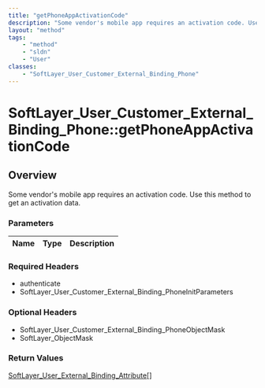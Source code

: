 ```yaml
---
title: "getPhoneAppActivationCode"
description: "Some vendor's mobile app requires an activation code. Use this method to get an activation data."
layout: "method"
tags:
    - "method"
    - "sldn"
    - "User"
classes:
    - "SoftLayer_User_Customer_External_Binding_Phone"
---
```

# SoftLayer_User_Customer_External_Binding_Phone::getPhoneAppActivationCode
## Overview 
Some vendor's mobile app requires an activation code. Use this method to get an activation data. 

### Parameters 
|Name | Type | Description |
| --- | --- | --- |


### Required Headers
* authenticate
* SoftLayer_User_Customer_External_Binding_PhoneInitParameters

### Optional Headers
* SoftLayer_User_Customer_External_Binding_PhoneObjectMask
* SoftLayer_ObjectMask

### Return Values
<a href='/reference/datatypes/SoftLayer_User_External_Binding_Attribute'>SoftLayer_User_External_Binding_Attribute[] </a>

